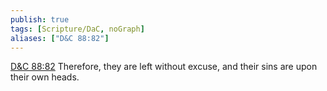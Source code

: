 ```yaml
---
publish: true
tags: [Scripture/DaC, noGraph]
aliases: ["D&C 88:82"]
---
```

[D&C 88:82](https://churchofjesuschrist.org/study/scriptures/dc-testament/dc/88?lang=eng&id=p82#p82) Therefore, they are left without excuse, and their sins are upon their own heads.
